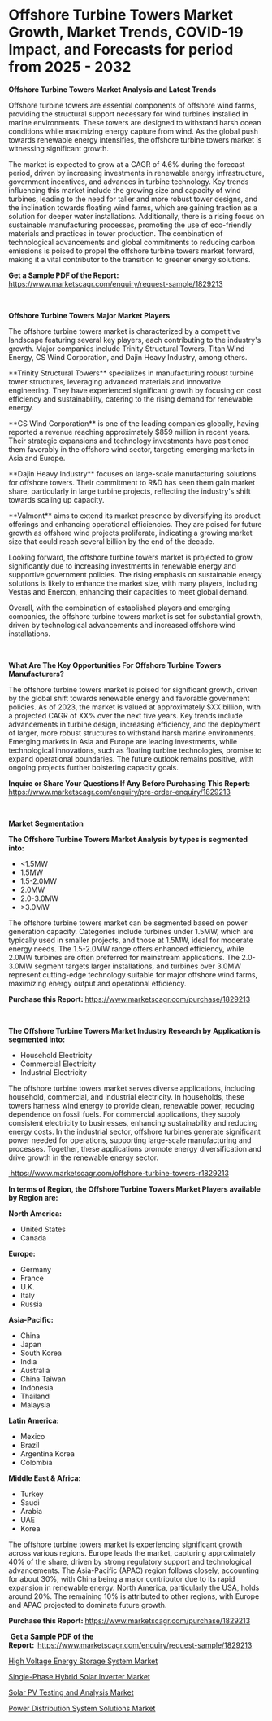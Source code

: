 <p><h1>Offshore Turbine Towers Market Growth, Market Trends, COVID-19 Impact, and Forecasts for period from 2025 - 2032</h1></p><p><strong>Offshore Turbine Towers Market Analysis and Latest Trends</strong></p>
<p><p>Offshore turbine towers are essential components of offshore wind farms, providing the structural support necessary for wind turbines installed in marine environments. These towers are designed to withstand harsh ocean conditions while maximizing energy capture from wind. As the global push towards renewable energy intensifies, the offshore turbine towers market is witnessing significant growth.</p><p>The market is expected to grow at a CAGR of 4.6% during the forecast period, driven by increasing investments in renewable energy infrastructure, government incentives, and advances in turbine technology. Key trends influencing this market include the growing size and capacity of wind turbines, leading to the need for taller and more robust tower designs, and the inclination towards floating wind farms, which are gaining traction as a solution for deeper water installations. Additionally, there is a rising focus on sustainable manufacturing processes, promoting the use of eco-friendly materials and practices in tower production. The combination of technological advancements and global commitments to reducing carbon emissions is poised to propel the offshore turbine towers market forward, making it a vital contributor to the transition to greener energy solutions.</p></p>
<p><strong>Get a Sample PDF of the Report:&nbsp;</strong> <a href="https://www.marketscagr.com/enquiry/request-sample/1829213?utm_campaign=2010&utm_medium=2&utm_source=Github&utm_content=ia&utm_term=07042025&utm_id=offshore-turbine-towers">https://www.marketscagr.com/enquiry/request-sample/1829213</a></p>
<p>&nbsp;</p>
<p><strong>Offshore Turbine Towers Major Market Players</strong></p>
<p><p>The offshore turbine towers market is characterized by a competitive landscape featuring several key players, each contributing to the industry's growth. Major companies include Trinity Structural Towers, Titan Wind Energy, CS Wind Corporation, and Dajin Heavy Industry, among others.</p><p>**Trinity Structural Towers** specializes in manufacturing robust turbine tower structures, leveraging advanced materials and innovative engineering. They have experienced significant growth by focusing on cost efficiency and sustainability, catering to the rising demand for renewable energy.</p><p>**CS Wind Corporation** is one of the leading companies globally, having reported a revenue reaching approximately $859 million in recent years. Their strategic expansions and technology investments have positioned them favorably in the offshore wind sector, targeting emerging markets in Asia and Europe.</p><p>**Dajin Heavy Industry** focuses on large-scale manufacturing solutions for offshore towers. Their commitment to R&D has seen them gain market share, particularly in large turbine projects, reflecting the industry's shift towards scaling up capacity.</p><p>**Valmont** aims to extend its market presence by diversifying its product offerings and enhancing operational efficiencies. They are poised for future growth as offshore wind projects proliferate, indicating a growing market size that could reach several billion by the end of the decade.</p><p>Looking forward, the offshore turbine towers market is projected to grow significantly due to increasing investments in renewable energy and supportive government policies. The rising emphasis on sustainable energy solutions is likely to enhance the market size, with many players, including Vestas and Enercon, enhancing their capacities to meet global demand.</p><p>Overall, with the combination of established players and emerging companies, the offshore turbine towers market is set for substantial growth, driven by technological advancements and increased offshore wind installations.</p></p>
<p>&nbsp;</p>
<p><strong>What Are The Key Opportunities For Offshore Turbine Towers Manufacturers?</strong></p>
<p><p>The offshore turbine towers market is poised for significant growth, driven by the global shift towards renewable energy and favorable government policies. As of 2023, the market is valued at approximately $XX billion, with a projected CAGR of XX% over the next five years. Key trends include advancements in turbine design, increasing efficiency, and the deployment of larger, more robust structures to withstand harsh marine environments. Emerging markets in Asia and Europe are leading investments, while technological innovations, such as floating turbine technologies, promise to expand operational boundaries. The future outlook remains positive, with ongoing projects further bolstering capacity goals.</p></p>
<p><strong>Inquire or Share Your Questions If Any Before Purchasing This Report:</strong> <a href="https://www.marketscagr.com/enquiry/pre-order-enquiry/1829213?utm_campaign=2010&utm_medium=2&utm_source=Github&utm_content=ia&utm_term=07042025&utm_id=offshore-turbine-towers">https://www.marketscagr.com/enquiry/pre-order-enquiry/1829213</a></p>
<p>&nbsp;</p>
<p><strong>Market Segmentation</strong></p>
<p><strong>The Offshore Turbine Towers Market Analysis by types is segmented into:</strong></p>
<p><ul><li><1.5MW</li><li>1.5MW</li><li>1.5-2.0MW</li><li>2.0MW</li><li>2.0-3.0MW</li><li>>3.0MW</li></ul></p>
<p><p>The offshore turbine towers market can be segmented based on power generation capacity. Categories include turbines under 1.5MW, which are typically used in smaller projects, and those at 1.5MW, ideal for moderate energy needs. The 1.5-2.0MW range offers enhanced efficiency, while 2.0MW turbines are often preferred for mainstream applications. The 2.0-3.0MW segment targets larger installations, and turbines over 3.0MW represent cutting-edge technology suitable for major offshore wind farms, maximizing energy output and operational efficiency.</p></p>
<p><strong>Purchase this Report:&nbsp;</strong><a href="https://www.marketscagr.com/purchase/1829213?utm_campaign=2010&utm_medium=2&utm_source=Github&utm_content=ia&utm_term=07042025&utm_id=offshore-turbine-towers">https://www.marketscagr.com/purchase/1829213</a></p>
<p>&nbsp;</p>
<p><strong>The Offshore Turbine Towers Market Industry Research by Application is segmented into:</strong></p>
<p><ul><li>Household Electricity</li><li>Commercial Electricity</li><li>Industrial Electricity</li></ul></p>
<p><p>The offshore turbine towers market serves diverse applications, including household, commercial, and industrial electricity. In households, these towers harness wind energy to provide clean, renewable power, reducing dependence on fossil fuels. For commercial applications, they supply consistent electricity to businesses, enhancing sustainability and reducing energy costs. In the industrial sector, offshore turbines generate significant power needed for operations, supporting large-scale manufacturing and processes. Together, these applications promote energy diversification and drive growth in the renewable energy sector.</p></p>
<p><a href="https://www.marketscagr.com/offshore-turbine-towers-r1829213?utm_campaign=2010&utm_medium=2&utm_source=Github&utm_content=ia&utm_term=07042025&utm_id=offshore-turbine-towers">&nbsp;https://www.marketscagr.com/offshore-turbine-towers-r1829213</a></p>
<p><strong>In terms of Region, the Offshore Turbine Towers Market Players available by Region are:</strong></p>
<p>
    <p> <strong> North America: </strong>
        <ul>
            <li>United States</li>
            <li>Canada</li>
        </ul>
        </p> 
    <p> <strong> Europe: </strong>
        <ul>
            <li>Germany</li>
            <li>France</li>
            <li>U.K.</li>
            <li>Italy</li>
            <li>Russia</li>
        </ul>
        </p> 
    <p> <strong> Asia-Pacific: </strong>
        <ul>
            <li>China</li>
            <li>Japan</li>
            <li>South Korea</li>
            <li>India</li>
            <li>Australia</li>
            <li>China Taiwan</li>
            <li>Indonesia</li>
            <li>Thailand</li>
            <li>Malaysia</li>
        </ul>
        </p> 
    <p> <strong> Latin America: </strong>
        <ul>
            <li>Mexico</li>
            <li>Brazil</li>
            <li>Argentina Korea</li>
            <li>Colombia</li>
        </ul>
        </p> 
    <p> <strong> Middle East & Africa: </strong>
        <ul>
            <li>Turkey</li>
            <li>Saudi</li>
            <li>Arabia</li>
            <li>UAE</li>
            <li>Korea</li>
        </ul>
    </p>
    </p>
<p><p>The offshore turbine towers market is experiencing significant growth across various regions. Europe leads the market, capturing approximately 40% of the share, driven by strong regulatory support and technological advancements. The Asia-Pacific (APAC) region follows closely, accounting for about 30%, with China being a major contributor due to its rapid expansion in renewable energy. North America, particularly the USA, holds around 20%. The remaining 10% is attributed to other regions, with Europe and APAC projected to dominate future growth.</p></p>
<p><strong>Purchase this Report: </strong><a href="https://www.marketscagr.com/purchase/1829213?utm_campaign=2010&utm_medium=2&utm_source=Github&utm_content=ia&utm_term=07042025&utm_id=offshore-turbine-towers">https://www.marketscagr.com/purchase/1829213</a></p>
<p>&nbsp;<strong>Get a Sample PDF of the Report:&nbsp;&nbsp;</strong><a href="https://www.marketscagr.com/enquiry/request-sample/1829213?utm_campaign=2010&utm_medium=2&utm_source=Github&utm_content=ia&utm_term=07042025&utm_id=offshore-turbine-towers">https://www.marketscagr.com/enquiry/request-sample/1829213</a></p>
<p><strong></strong></p>
<p><p><a href="https://github.com/camacrokesw2/Market-Research-Report-List-1/blob/main/high-voltage-energy-storage-system-market.md?utm_campaign=2010&utm_medium=2&utm_source=Github&utm_content=ia&utm_term=07042025&utm_id=offshore-turbine-towers">High Voltage Energy Storage System Market</a></p><p><a href="https://github.com/BryceTownsendr/Market-Research-Report-List-7/blob/main/single-phase-hybrid-solar-inverter-market.md?utm_campaign=2010&utm_medium=2&utm_source=Github&utm_content=ia&utm_term=07042025&utm_id=offshore-turbine-towers">Single-Phase Hybrid Solar Inverter Market</a></p><p><a href="https://github.com/diosohusch6x/Market-Research-Report-List-1/blob/main/solar-pv-testing-and-analysis-market.md?utm_campaign=2010&utm_medium=2&utm_source=Github&utm_content=ia&utm_term=07042025&utm_id=offshore-turbine-towers">Solar PV Testing and Analysis Market</a></p><p><a href="https://github.com/beberjuban9a/Market-Research-Report-List-1/blob/main/power-distribution-system-solutions-market.md?utm_campaign=2010&utm_medium=2&utm_source=Github&utm_content=ia&utm_term=07042025&utm_id=offshore-turbine-towers">Power Distribution System Solutions Market</a></p></p>